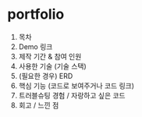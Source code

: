 # portfolio

1. 목차
2. Demo 링크
3. 제작 기간 & 참여 인원
4. 사용한 기술 (기술 스택)
5. (필요한 경우) ERD                   
6. 핵심 기능 (코드로 보여주거나 코드 링크)
7. 트러블슈팅 경험 / 자랑하고 싶은 코드
8. 회고 / 느낀 점
